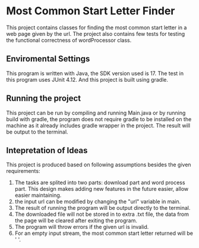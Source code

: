 # Most Common Start Letter Finder

This project contains classes for finding the most common start letter in a web page given by the url. The project also contains few tests for testing the functional correctness of wordProcessor class.

## Enviromental Settings
This program is written with Java, the SDK version used is 17. The test in this program uses JUnit 4.12. And this project is built using gradle.

## Running the project
This project can be run by compiling and running Main.java or by running build with gradle, the program does not require gradle to be installed on the machine as it already includes gradle wrapper in the project. The result will be output to the terminal.


## Intepretation of Ideas

This project is produced based on following assumptions besides the given requirements:
1. The tasks are splited into two parts: download part and word process part. This design makes adding new features in the future easier, allow easier maintaining.
2. the input url can be modified by changing the "url" variable in main.
3. The result of running the program will be output directly to the terminal.
4. The downloaded file will not be stored in to extra .txt file, the data from the page will be cleared after exiting the program.
5. The program will throw errors if the given url is invalid.
6. For an empty input stream, the most common start letter returned will be ' '.




